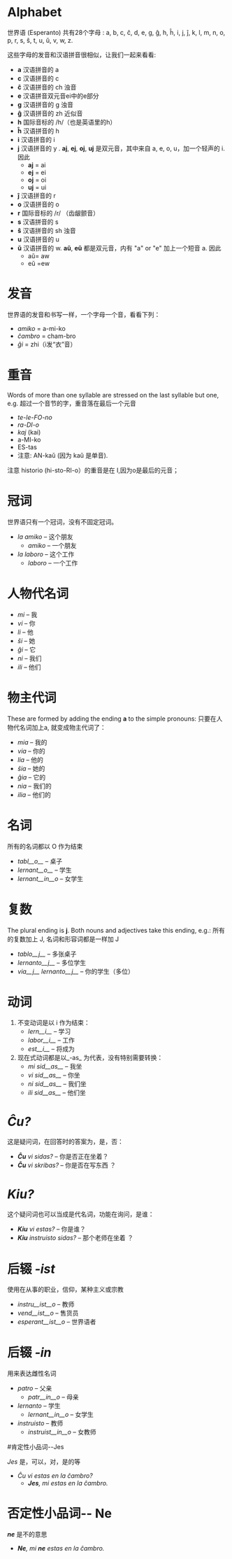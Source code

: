 # Alphabet

世界语 (Esperanto) 共有28个字母 : a, b, c, ĉ, d, e, g, ĝ, h, ĥ, i, j, ĵ, k, l, m, n, o, p, r, s, ŝ, t, u, ŭ, v, w, z.

这些字母的发音和汉语拼音很相似，让我们一起来看看:

- __a__ 汉语拼音的 a
- __c__ 汉语拼音的 c
- __ĉ__ 汉语拼音的 ch 浊音
- __e__ 汉语拼音双元音ei中的e部分
- __g__ 汉语拼音的 g 浊音
- __ĝ__ 汉语拼音的 zh 近似音
- __h__ 国际音标的 /h/（也是英语里的h）
- __ĥ__ 汉语拼音的 h
- __i__ 汉语拼音的 i
- __j__ 汉语拼音的 y . __aj__, __ej__, __oj__, __uj__ 是双元音，其中来自 a, e, o, u，加一个轻声的 i. 因此
	- __aj__ = ai
	- __ej__ = ei
	- __oj__ = oi
	- __uj__ = ui
- __ĵ__ 汉语拼音的 r
- __o__ 汉语拼音的 o
- __r__ 国际音标的 /r/ （齿龈颤音）
- __s__ 汉语拼音的 s
- __ŝ__ 汉语拼音的 sh 浊音
- __u__ 汉语拼音的 u
- __ŭ__ 汉语拼音的 w. __aŭ__, __eŭ__ 都是双元音，内有 "a" or "e" 加上一个短音 a. 因此
	- aŭ= aw
	- eŭ =ew


# 发音

世界语的发音和书写一样，一个字母一个音，看看下列：

- *amiko* = a-mi-ko
- *ĉambro* = cham-bro
- *ĝi* = zhi（i发“衣”音）

# 重音

Words of more than one syllable are stressed on the last syllable but one, e.g. 超过一个音节的字，重音落在最后一个元音

- *te-le-FO-no* 
- *ra-DI-o* 
- *kaj* (kai)
- a-MI-ko 
- ES-tas 
- 注意: AN-kaŭ (因为 kaŭ 是单音).

注意 historio (hi-sto-RI-o）的重音是在 I,因为o是最后的元音；

# 冠词

 世界语只有一个冠词，没有不固定冠词。

- *la amiko* – 这个朋友
  - *amiko* – 一个朋友
- *la laboro* – 这个工作
  - *laboro* – 一个工作

# 人物代名词

- *mi* – 我
- *vi* – 你
- *li* – 他
- *ŝi* – 她
- *ĝi* – 它
- *ni* – 我们
- *ili* – 他们


# 物主代词

These are formed by adding the ending __a__ to the simple pronouns: 只要在人物代名词加上a, 就变成物主代词了：

- *mia* – 我的
- *via* – 你的
- *lia* – 他的
- *ŝia* – 她的
- *ĝia* – 它的
- *nia* – 我们的
- *ilia* – 他们的

# 名词

所有的名词都以 O 作为结束

- *tabl__o__* – 桌子
- *lernant__o__* – 学生
- *lernant__in__o* – 女学生

# 复数

The plural ending is __j__. Both nouns and adjectives take this ending, e.g.: 所有的复数加上 J, 名词和形容词都是一样加 J

- *tablo__j__* – 多张桌子
- *lernanto__j__* – 多位学生
- *via__j__ lernanto__j__* – 你的学生（多位）

# 动词

1. 不变动词是以 i 作为结束：
   - *lern__i__* – 学习
   - *labor__i__* – 工作
   - *est__i__* – 将成为
2. 现在式动词都是以_-as_ 为代表，没有特别需要转换：
   - *mi sid__as__* – 我坐
   - *vi sid__as__* – 你坐
   - *ni sid__as__* – 我们坐
   - *ili sid__as__* – 他们坐

# *Ĉu?*

这是疑问词，在回答时的答案为，是，否：

- *__Ĉu__ vi sidas?* – 你是否正在坐着？
- *__Ĉu__ vi skribas?* – 你是否在写东西 ？

# *Kiu?*

这个疑问词也可以当成是代名词，功能在询问，是谁：

- *__Kiu__ vi estas?* – 你是谁？
- *__Kiu__ instruisto sidas?* – 那个老师在坐着 ？


# 后辍 *-ist*

使用在从事的职业，信仰，某种主义或宗教


- *instru__ist__o* – 教师
- *vend__ist__o* – 售货员
- *esperant__ist__o* – 世界语者


# 后辍 *-in*

用来表达雌性名词

- *patro* – 父亲
    - *patr__in__o* – 母亲
- *lernanto* – 学生
    - *lernant__in__o* – 女学生
- *instruisto* – 教师
    - *instruist__in__o* – 女教师

#肯定性小品词--Jes

*Jes* 是，可以，对，是的等

- *Ĉu vi estas en la ĉambro?* 
  - *__Jes__, mi estas en la ĉambro.* 

# 否定性小品词-- Ne

*__ne__* 是不的意思

- *__Ne__, mi __ne__ estas en la ĉambro.* 
